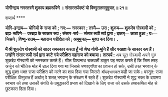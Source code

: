 **योगीन्द्राय नमस्तस्मै शुकाय ब्रह्मरूपिणे ।** **संसारसर्पदष्टं यो विष्णुरातममूमुचत् ॥ २१॥** 

शब्दार्थ **** 

**योगि-इन्द्राय—** **योगियों के राजा को** **; नम:—** **नमस्कार** **; तस्मै—** **उस** **; शुकय—** **शुकदेव गोस्वामी को** **; ब्रह्म-रूपिणे—** **परब्रह्म के साकार रूप** **; संसार-सर्प—** **संसार रूपी सर्प द्वारा** **; दष्टम्—** **काटा हुआ** **; य:—** **जिसने** **; विष्णु-रातम्—** **महाराज** **परीक्षित को** **; अमूमुचत्—** **मुक्त कर दिया।** **.** 

**मैं श्री शुकदेव गोस्वामी को सादर नमस्कार करता हूँ जो श्रेष्ठ योगी-मुनि हैं और परब्रह्म** **के साकार रूप हैं। उन्होंने संसार रूपी सर्प द्वारा काटे गये परीक्षित महाराज को बचाया।** **तात्पर्य :** अब सूत गोस्वामी अपने गुरु शुकदेव गोस्वामी को नमस्कार करते हैं। श्रील विश्वनाथ चक्रवर्ती ठाकुर यह स्पष्ट करते हैं कि जिस तरह अर्जुन को भौतिक मोह में डाल दिया गया था जिससे *भगवद्गीता* का प्रवचन हो सके, उसी तरह भगवान् के शुद्ध मुक्त भक्त राजा परीक्षित को मरने का शाप दिया गया जिससे *श्रीमद्भागवत* कही जा सके। वस्तुत: राजा परीक्षित *विष्णुरात* हैं अर्थात् वे शतत् भगवान् के संरक्षण में रहते हैं। शुकदेव गोस्वामी ने शुद्ध भक्त के दयामय स्वभाव को तथा उसकी संगति के प्रबुद्धकारी प्रभाव को दिखाने के लिए राजा को उसके तथाकथित मोह से छुटकारा दिला दिया।  